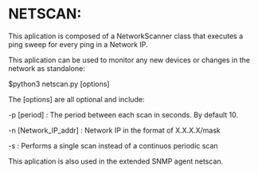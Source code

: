 # NETSCAN:

This aplication is composed of a NetworkScanner class that executes a ping sweep for every ping in a Network IP.

This aplication can be used to monitor any new devices or changes in the network as standalone:

$python3 netscan.py [options]

The [options] are all optional and include:

-p  [period]            : The period between each scan in seconds. By default 10.

-n  [Network_IP_addr]   : Network IP in the format of X.X.X.X/mask

-s                      : Performs a single scan instead of a continuos periodic scan

This aplication is also used in the extended SNMP agent netscan.
